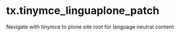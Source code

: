 tx.tinymce_linguaplone_patch
============================

Navigate with tinymce to plone site root for language neutral content
